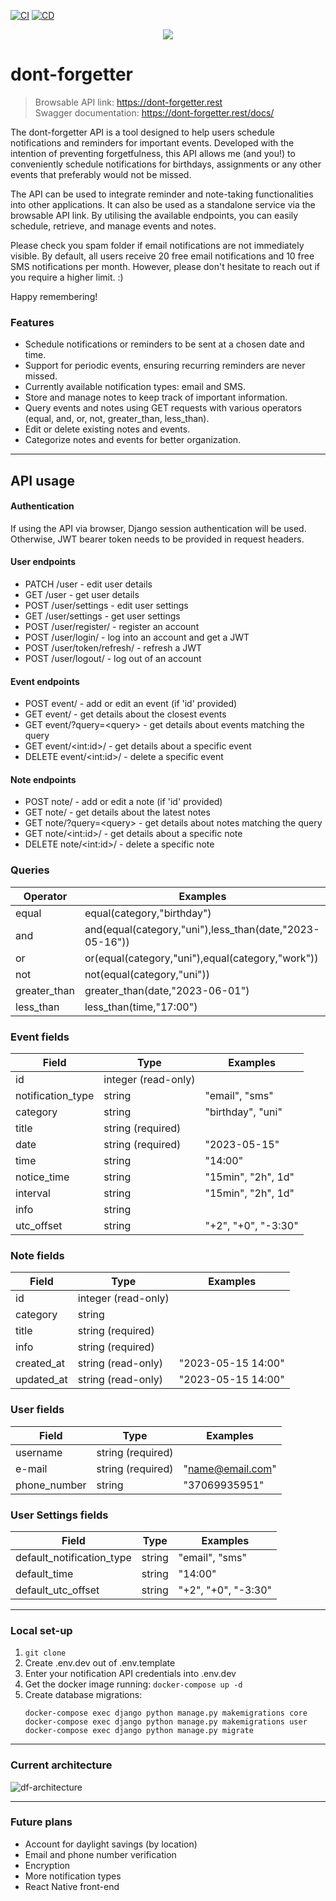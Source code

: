 [![CI](https://github.com/zmilv/dont-forgetter/actions/workflows/ci.yml/badge.svg)](https://github.com/zmilv/dont-forgetter/actions/workflows/ci.yml)
[![CD](https://github.com/zmilv/dont-forgetter/actions/workflows/cd.yml/badge.svg)](https://github.com/zmilv/dont-forgetter/actions/workflows/cd.yml)
<div align="center"><img src="https://github.com/zmilv/dont-forgetter/assets/27917439/9dc5b3db-7fac-4c1c-9611-f9e956ff8352)" /></div>

# dont-forgetter

>Browsable API link: https://dont-forgetter.rest \
>Swagger documentation: https://dont-forgetter.rest/docs/

The dont-forgetter API is a tool designed to help users schedule notifications and reminders for important events. Developed with the intention of preventing forgetfulness, this API allows me (and you!) to conveniently schedule notifications for birthdays, assignments or any other events that preferably would not be missed.

The API can be used to integrate reminder and note-taking functionalities into other applications. It can also be used as a standalone service via the browsable API link. By utilising the available endpoints, you can easily schedule, retrieve, and manage events and notes.

Please check you spam folder if email notifications are not immediately visible. By default, all users receive 20 free email notifications and 10 free SMS notifications per month. However, please don't hesitate to reach out if you require a higher limit. :)

Happy remembering!

### Features
- Schedule notifications or reminders to be sent at a chosen date and time.
- Support for periodic events, ensuring recurring reminders are never missed.
- Currently available notification types: email and SMS.
- Store and manage notes to keep track of important information.
- Query events and notes using GET requests with various operators (equal, and, or, not, greater_than, less_than).
- Edit or delete existing notes and events.
- Categorize notes and events for better organization.

---

## API usage
#### Authentication
If using the API via browser, Django session authentication will be used.
Otherwise, JWT bearer token needs to be provided in request headers.
#### User endpoints
- PATCH /user - edit user details
- GET /user - get user details
- POST /user/settings - edit user settings
- GET /user/settings - get user settings
- POST /user/register/ - register an account
- POST /user/login/ - log into an account and get a JWT
- POST /user/token/refresh/ - refresh a JWT
- POST /user/logout/ - log out of an account
#### Event endpoints
- POST event/ - add or edit an event (if 'id' provided)
- GET event/ - get details about the closest events
- GET event/?query=\<query\> - get details about events matching the query
- GET event/\<int:id\>/ - get details about a specific event
- DELETE event/\<int:id\>/ - delete a specific event
#### Note endpoints
- POST note/ - add or edit a note (if 'id' provided)
- GET note/ - get details about the latest notes
- GET note/?query=\<query\> - get details about notes matching the query
- GET note/\<int:id\>/ - get details about a specific note
- DELETE note/\<int:id\>/ - delete a specific note

### Queries
| Operator     | Examples                                                |
|--------------|---------------------------------------------------------|
| equal        | equal(category,"birthday")                              |
| and          | and(equal(category,"uni"),less_than(date,"2023-05-16")) |
| or           | or(equal(category,"uni"),equal(category,"work"))        |
| not          | not(equal(category,"uni"))                              |
| greater_than | greater_than(date,"2023-06-01")                         |
| less_than    | less_than(time,"17:00")                                 |

### Event fields
| Field             | Type                | Examples            |
|-------------------|---------------------|---------------------|
| id                | integer (read-only) |                     |
| notification_type | string              | "email", "sms"      |
| category          | string              | "birthday", "uni"   |
| title             | string (required)   |                     |
| date              | string (required)   | "2023-05-15"        |
| time              | string              | "14:00"             |
| notice_time       | string              | "15min", "2h", 1d"  |
| interval          | string              | "15min", "2h", 1d"  |
| info              | string              |                     |
| utc_offset        | string              | "+2", "+0", "-3:30" |

### Note fields
| Field      | Type                | Examples           |
|------------|---------------------|--------------------|
| id         | integer (read-only) |                    |
| category   | string              |                    |
| title      | string (required)   |                    |
| info       | string (required)   |                    |
| created_at | string (read-only)  | "2023-05-15 14:00" |
| updated_at | string (read-only)  | "2023-05-15 14:00" |

### User fields
| Field        | Type              | Examples          |
|--------------|-------------------|-------------------|
| username     | string (required) |                   |
| e-mail       | string (required) | "name@email.com"  |
| phone_number | string            | "37069935951"     |

### User Settings fields
| Field                     | Type   | Examples            |
|---------------------------|--------|---------------------|
| default_notification_type | string | "email", "sms"      |
| default_time              | string | "14:00"             |
| default_utc_offset        | string | "+2", "+0", "-3:30" |


---

### Local set-up
1. ```git clone```
2. Create .env.dev out of .env.template
3. Enter your notification API credentials into .env.dev
4. Get the docker image running: ```docker-compose up -d```
5. Create database migrations:
   ```
   docker-compose exec django python manage.py makemigrations core
   docker-compose exec django python manage.py makemigrations user
   docker-compose exec django python manage.py migrate
   ```

---

### Current architecture
![df-architecture](https://github.com/zmilv/dont-forgetter/assets/27917439/eeba933b-94df-4d70-ae53-7ba8d10d5ea2)


---

### Future plans
- Account for daylight savings (by location)
- Email and phone number verification
- Encryption
- More notification types
- React Native front-end
